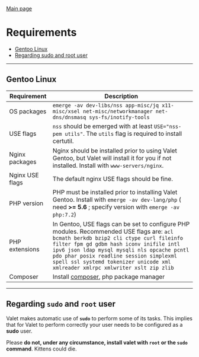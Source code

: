 [Main page](index)

# Requirements
- [Gentoo Linux](#gentoo)
- [Regarding sudo and root user](#sudo)

-----
## <a name="gentoo">Gentoo Linux</a>

Requirement | Description
------------- | -------------
OS packages | `emerge -av dev-libs/nss app-misc/jq x11-misc/xsel net-misc/networkmanager net-dns/dnsmasq sys-fs/inotify-tools`
USE flags | `nss` should be emerged with at least `USE="nss-pem utils"`. The `utils` flag is required to install certutil.
Nginx packages | Nginx should be installed prior to using Valet Gentoo, but Valet will install it for you if not installed. Install with `www-servers/nginx`.
Nginx USE flags | The default nginx USE flags should be fine.
PHP version | PHP must be installed prior to installing Valet Gentoo. Install with `emerge -av dev-lang/php` ( need **>= 5.6** ; specify version with `emerge -av php:7.2`)
PHP extensions | In Gentoo, USE flags can be set to configure PHP modules. Recommended USE flags are: `acl bcmath berkdb bzip2 cli ctype curl fileinfo filter fpm gd gdbm hash iconv inifile intl ipv6 json ldap mysql mysqli nls opcache pcntl pdo phar posix readline session simplexml spell ssl systemd tokenizer unicode xml xmlreader xmlrpc xmlwriter xslt zip zlib`
Composer | Install [composer](https://wiki.archlinux.org/index.php/PHP#Composer), php package manager

-----
## <a name="sudo">Regarding `sudo` and `root` user</a>

Valet makes automatic use of **`sudo`** to perform some of its tasks. This implies that for Valet to perform correctly your user needs to be configured as a **sudo** user.

Please **do not, under any circumstance, install valet with `root` or the `sudo` command**. Kittens could die.
